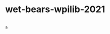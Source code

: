 # wet-bears-wpilib-2021
																																																																																																																																																																																																																		a
